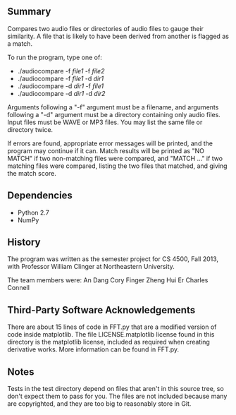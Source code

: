 Summary
-------

Compares two audio files or directories of audio files to gauge their
similarity. A file that is likely to have been derived from another
is flagged as a match.

To run the program, type one of:
* ./audiocompare -f _file1_ -f _file2_
* ./audiocompare -f _file1_ -d _dir1_
* ./audiocompare -d _dir1_ -f _file1_
* ./audiocompare -d _dir1_ -d _dir2_

Arguments following a "-f" argument must be a filename,
and arguments following a "-d" argument must be a directory
containing only audio files. Input files must be WAVE or MP3 files.
You may list the same file or directory twice.

If errors are found, appropriate error messages
will be printed, and the program may continue if it can.
Match results will be printed as "NO MATCH" if two
non-matching files were compared, and "MATCH ..."
if two matching files were compared, listing the two
files that matched, and giving the match score.

Dependencies
------------

* Python 2.7
* NumPy

History
-------

The program was written as the semester project
for CS 4500, Fall 2013, with Professor William Clinger
at Northeastern University.

The team members were:
An Dang
Cory Finger
Zheng Hui Er
Charles Connell


Third-Party Software Acknowledgements
-------------------------------------

There are about 15 lines of code in FFT.py that
are a modified version of code inside
matplotlib. The file
LICENSE.matplotlib license found in this directory
is the matplotlib license, included as required
when creating derivative works. More information
can be found in FFT.py.

Notes
-----

Tests in the test directory depend on files that aren't in this source tree,
so don't expect them to pass for you. The files are not included because
many are copyrighted, and they are too big to reasonably store in Git.
